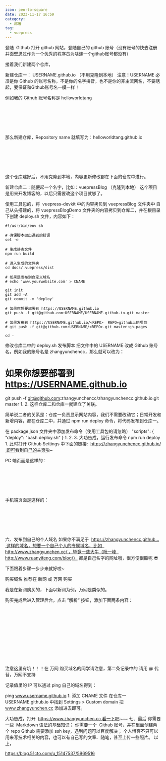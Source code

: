 ```yaml
---
icon: pen-to-square
date: 2023-11-17 16:59
category:
  - 部署
tag:
  - vuepress
---
```


登陆 ​ ​Github​​
打开 github 网站，登陆自己的 github 账号（没有账号的快去注册并面壁思过作为一个优秀的程序员为啥连一个github账号都没有）

接着我们新建两个仓库，

新建仓库一： USERNAME.github.io （不用克隆到本地）
注意！
​​​USERNAME​​ 必须是你 Github 的账号名称，不是你的名字拼音，也不是你的非主流网名，不要瞎起，要保证和Github账号名一模一样！

例如我的 Github 账号名称是 ​​helloworldtang​​



 

 

 

那么新建仓库，Repository name 就填写为：helloworldtang​​.github.io​​



 

 

 

这个仓库建好后，不用克隆到本地，内容更新修改都在下面的仓库中进行。

新建仓库二：随便起一个名字，比如：vuepressBlog （克隆到本地）
这个项目是用来开发博客的，以后只需要改这个项目就够了。

使用工具包的，将 ​ ​vuepress-devkit​​ 中的内容拷贝到 vuepressBlog 文件夹中
自己从头搭建的，将 vuepressBlogDemo 文件夹的内容拷贝到仓库二，并在根目录下创建 deploy.sh 文件，内容如下：
```
#!/usr/bin/env sh

# 确保脚本抛出遇到的错误
set -e

# 生成静态文件
npm run build

# 进入生成的文件夹
cd docs/.vuepress/dist

# 如果是发布到自定义域名
# echo 'www.yourwebsite.com' > CNAME

git init
git add -A
git commit -m 'deploy'

# 如果你想要部署到 https://USERNAME.github.io
git push -f git@github.com:USERNAME/USERNAME.github.io.git master

# 如果发布到 https://USERNAME.github.io/<REPO>  REPO=github上的项目
# git push -f git@github.com:USERNAME/<REPO>.git master:gh-pages

cd -
```


修改仓库二中的 deploy.sh 发布脚本
把文件中的 USERNAME 改成 Github 账号名，例如我的账号名是 zhangyunchencc，那么就可以改为：

# 如果你想要部署到 https://USERNAME.github.io
git push -f git@github.com:zhangyunchencc/zhangyunchencc.github.io.git master
1.
2.
这样仓库二和仓库一就建立了关联。

简单说二者的关系是：仓库一负责显示网站内容，我们不需要改动它；日常开发和新增内容，都在仓库二中，并通过 npm run deploy 命令，将代码发布到仓库一。

在 package.json 文件夹中添加发布命令（使用工具包的请忽略）
"scripts": {
  "deploy": "bash deploy.sh"
}
1.
2.
3.
大功告成，运行发布命令
npm run deploy
1.
此时打开 Github Settings 中下面的链接: ​ ​https://zhangyunchencc.github.io/​​ 即可看到自己的主页啦~



PC 端页面是这样的：


 

 

 

手机端页面是这样的：


 

 

 

六、发布到自己的个人域名
如果你不满足于 ​ ​https://zhangyunchencc.github...​​​ 这样的域名，想要一个自己个人的专属域名，比如 ​ ​http://www.zhangyunchen.cc/​​​ ，毕竟一些大牛（阮一峰 ​ ​http://www.ruanyifeng.com/blog/​​） 都是自己名字的网址哦，很方便很酷呢 😎

下面跟着步骤一步步来就好啦~

购买域名
推荐在 新网​ 或 万网 购买

我是在新网购买的，下面以新网为例，万网是类似的。

购买完成后进入管理后台，点击 ”解析“ 按钮，添加下面两条内容：



 

 

 



 

 

 

注意这里有坑！！！在 万网 购买域名的同学请注意，第二条记录中的 请用 @ 代替，万网不支持

记录值里的 IP 可以通过 ping 自己的域名得到：

ping www.username.github.io
1.
添加 CNAME 文件
在仓库一 USERNAME.github.io 中找到 Settings > Custom domain 把 www.zhangyunchen.cc 添加进去即可。





大功告成，打开 ​ ​https://www.zhangyunchen.cc​​ 看一下吧~~~
七、最后
你需要一些 ​ ​Markdown​​ 语法的基础知识；
你需要一个 ​ ​Github​​ 账号，并在里面创建两个 repo
Github 需要添加 ssh key，遇到问题可以百度解决；
个人博客不只可以用来写技术相关的内容，也可以有自己写的文章、随笔，甚至上传一些照片。
以上，


https://blog.51cto.com/u_15147537/5969516